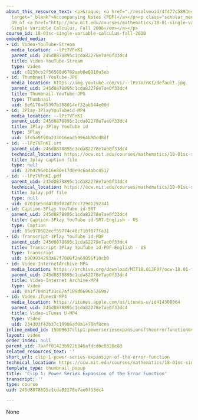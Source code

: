 ```yaml
---
about_this_resource_text: <p>&raquo; <a href="./resolveuid/4f477c5893e496cd5bf18e777e95414c"
  target="_blank">Accompanying Notes (PDF)</a></p><p class="scholar_medsm">From Lecture
  39 of <a href="http://ocw.mit.edu/courses/mathematics/18-01-single-variable-calculus-fall-2006/video-lectures/"><em>18.01
  Single Variable Calculus, Fall 2006</em></a></p>
course_id: 18-01sc-single-variable-calculus-fall-2010
embedded_media:
- id: Video-YouTube-Stream
  media_location: --lPz7VFnKI
  parent_uid: 245d8878895c1cda82278e7ae0f33dc4
  title: Video-YouTube-Stream
  type: Video
  uid: c8230cb2f56568d6769aeb8e0010a3eb
- id: Thumbnail-YouTube-JPG
  media_location: https://img.youtube.com/vi/--lPz7VFnKI/default.jpg
  parent_uid: 245d8878895c1cda82278e7ae0f33dc4
  title: Thumbnail-YouTube-JPG
  type: Thumbnail
  uid: 6e0170a45397b388014ef32ab544e00d
- id: 3Play-3PlayYouTubeid-MP4
  media_location: --lPz7VFnKI
  parent_uid: 245d8878895c1cda82278e7ae0f33dc4
  title: 3Play-3Play YouTube id
  type: 3Play
  uid: 5fd5a9f90a233016ead59964b90cd8df
- id: --lPz7VFnKI.srt
  parent_uid: 245d8878895c1cda82278e7ae0f33dc4
  technical_location: https://ocw.mit.edu/courses/mathematics/18-01sc-single-variable-calculus-fall-2010/unit-5-exploring-the-infinite/part-b-taylor-series/session-100-operations-on-power-series/clip-1-power-series-expansion-of-the-error-function/--lPz7VFnKI.srt
  title: 3play caption file
  type: null
  uid: 32bd296eb16e80e17d0e9c6a4abc4517
- id: --lPz7VFnKI.pdf
  parent_uid: 245d8878895c1cda82278e7ae0f33dc4
  technical_location: https://ocw.mit.edu/courses/mathematics/18-01sc-single-variable-calculus-fall-2010/unit-5-exploring-the-infinite/part-b-taylor-series/session-100-operations-on-power-series/clip-1-power-series-expansion-of-the-error-function/--lPz7VFnKI.pdf
  title: 3play pdf file
  type: null
  uid: 07033e5dd4789f82df3cc729d1292341
- id: Caption-3Play YouTube id-SRT
  parent_uid: 245d8878895c1cda82278e7ae0f33dc4
  title: Caption-3Play YouTube id-SRT-English - US
  type: Caption
  uid: 05e970602ecf59774c48c710f077fa31
- id: Transcript-3Play YouTube id-PDF
  parent_uid: 245d8878895c1cda82278e7ae0f33dc4
  title: Transcript-3Play YouTube id-PDF-English - US
  type: Transcript
  uid: b909934293a67f7006f2a69856f10cb0
- id: Video-InternetArchive-MP4
  media_location: https://archive.org/download/MIT18.01JF07/ocw-18.01-f07-lec39_300k.mp4
  parent_uid: 245d8878895c1cda82278e7ae0f33dc4
  title: Video-Internet Archive-MP4
  type: Video
  uid: 0a1f704d1f33c67af189d0696b5269a7
- id: Video-iTunesU-MP4
  media_location: https://itunes.apple.com/us/itunes-u/id414308064
  parent_uid: 245d8878895c1cda82278e7ae0f33dc4
  title: Video-iTunes U-MP4
  type: Video
  uid: 234303f42b37c19906af0a1478af8cea
inline_embed_id: 15009637clip1:powerseriesexpansionoftheerrorfunction64283264
layout: video
order_index: null
parent_uid: 7aaff01423b922b346afdcd6c0328e83
related_resources_text: ''
short_url: clip-1-power-series-expansion-of-the-error-function
technical_location: https://ocw.mit.edu/courses/mathematics/18-01sc-single-variable-calculus-fall-2010/unit-5-exploring-the-infinite/part-b-taylor-series/session-100-operations-on-power-series/clip-1-power-series-expansion-of-the-error-function
template_type: thumbnail_popup
title: 'Clip 1: Power Series Expansion of the Error Function'
transcript: ''
type: course
uid: 245d8878895c1cda82278e7ae0f33dc4

---
```

None